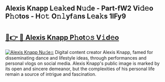 ## Alexis Knapp L𝚎a𝚔ed N𝚞𝚍e - Part-fW2 Vi𝚍𝚎o P𝚑𝚘tos - H𝚘𝚝 O𝚗𝚕yf𝚊ns L𝚎a𝚔s 1lFy9

# <h2><a href="http://kf4rivd.oniu.top/?m=Alexis+Knapp">🔗👉 🔴 Alexis Knapp P𝚑ot𝚘𝚜 V𝚒d𝚎o</a></h2>

[![Alexis Knapp Nu𝚍e𝚜](https://i.imgur.com/0qMVB7G.gif)](http://kf4rivd.oniu.top/?m=Alexis+Knapp)
Digital content creator Alexis Knapp, famed for disseminating dance and lifestyle ideas, through performances and personal vlogs on social media. Alexis Knapp's public image is marked by its open and sincere demeanor, but the complexities of his personal life remain a source of intrigue and fascination.  
